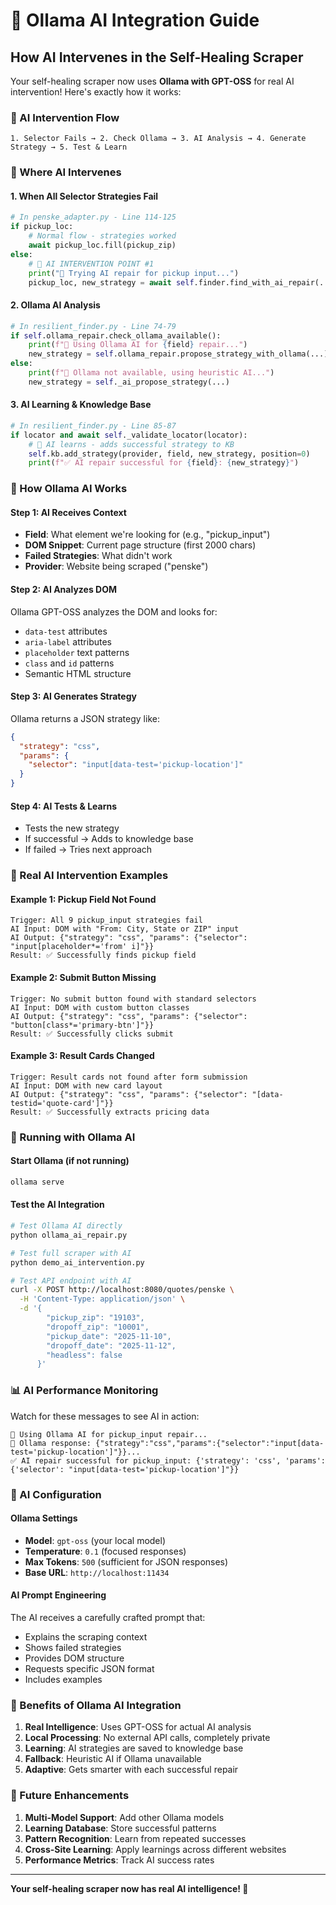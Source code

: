 # 🤖 Ollama AI Integration Guide

## **How AI Intervenes in the Self-Healing Scraper**

Your self-healing scraper now uses **Ollama with GPT-OSS** for real AI intervention! Here's exactly how it works:

### **🎯 AI Intervention Flow**

```
1. Selector Fails → 2. Check Ollama → 3. AI Analysis → 4. Generate Strategy → 5. Test & Learn
```

### **🔧 Where AI Intervenes**

#### **1. When All Selector Strategies Fail**
```python
# In penske_adapter.py - Line 114-125
if pickup_loc:
    # Normal flow - strategies worked
    await pickup_loc.fill(pickup_zip)
else:
    # 🤖 AI INTERVENTION POINT #1
    print("🤖 Trying AI repair for pickup input...")
    pickup_loc, new_strategy = await self.finder.find_with_ai_repair(...)
```

#### **2. Ollama AI Analysis**
```python
# In resilient_finder.py - Line 74-79
if self.ollama_repair.check_ollama_available():
    print(f"🤖 Using Ollama AI for {field} repair...")
    new_strategy = self.ollama_repair.propose_strategy_with_ollama(...)
else:
    print(f"🤖 Ollama not available, using heuristic AI...")
    new_strategy = self._ai_propose_strategy(...)
```

#### **3. AI Learning & Knowledge Base**
```python
# In resilient_finder.py - Line 85-87
if locator and await self._validate_locator(locator):
    # 🤖 AI learns - adds successful strategy to KB
    self.kb.add_strategy(provider, field, new_strategy, position=0)
    print(f"✅ AI repair successful for {field}: {new_strategy}")
```

### **🧠 How Ollama AI Works**

#### **Step 1: AI Receives Context**
- **Field**: What element we're looking for (e.g., "pickup_input")
- **DOM Snippet**: Current page structure (first 2000 chars)
- **Failed Strategies**: What didn't work
- **Provider**: Website being scraped ("penske")

#### **Step 2: AI Analyzes DOM**
Ollama GPT-OSS analyzes the DOM and looks for:
- `data-test` attributes
- `aria-label` attributes  
- `placeholder` text patterns
- `class` and `id` patterns
- Semantic HTML structure

#### **Step 3: AI Generates Strategy**
Ollama returns a JSON strategy like:
```json
{
  "strategy": "css",
  "params": {
    "selector": "input[data-test='pickup-location']"
  }
}
```

#### **Step 4: AI Tests & Learns**
- Tests the new strategy
- If successful → Adds to knowledge base
- If failed → Tries next approach

### **🎯 Real AI Intervention Examples**

#### **Example 1: Pickup Field Not Found**
```
Trigger: All 9 pickup_input strategies fail
AI Input: DOM with "From: City, State or ZIP" input
AI Output: {"strategy": "css", "params": {"selector": "input[placeholder*='from' i]"}}
Result: ✅ Successfully finds pickup field
```

#### **Example 2: Submit Button Missing**
```
Trigger: No submit button found with standard selectors
AI Input: DOM with custom button classes
AI Output: {"strategy": "css", "params": {"selector": "button[class*='primary-btn']"}}
Result: ✅ Successfully clicks submit
```

#### **Example 3: Result Cards Changed**
```
Trigger: Result cards not found after form submission
AI Input: DOM with new card layout
AI Output: {"strategy": "css", "params": {"selector": "[data-testid='quote-card']"}}
Result: ✅ Successfully extracts pricing data
```

### **🚀 Running with Ollama AI**

#### **Start Ollama (if not running)**
```bash
ollama serve
```

#### **Test the AI Integration**
```bash
# Test Ollama AI directly
python ollama_ai_repair.py

# Test full scraper with AI
python demo_ai_intervention.py

# Test API endpoint with AI
curl -X POST http://localhost:8080/quotes/penske \
  -H 'Content-Type: application/json' \
  -d '{
        "pickup_zip": "19103",
        "dropoff_zip": "10001",
        "pickup_date": "2025-11-10",
        "dropoff_date": "2025-11-12",
        "headless": false
      }'
```

### **📊 AI Performance Monitoring**

Watch for these messages to see AI in action:

```
🤖 Using Ollama AI for pickup_input repair...
🤖 Ollama response: {"strategy":"css","params":{"selector":"input[data-test='pickup-location']"}}...
✅ AI repair successful for pickup_input: {'strategy': 'css', 'params': {'selector': "input[data-test='pickup-location']"}}
```

### **🔧 AI Configuration**

#### **Ollama Settings**
- **Model**: `gpt-oss` (your local model)
- **Temperature**: `0.1` (focused responses)
- **Max Tokens**: `500` (sufficient for JSON responses)
- **Base URL**: `http://localhost:11434`

#### **AI Prompt Engineering**
The AI receives a carefully crafted prompt that:
- Explains the scraping context
- Shows failed strategies
- Provides DOM structure
- Requests specific JSON format
- Includes examples

### **🎉 Benefits of Ollama AI Integration**

1. **Real Intelligence**: Uses GPT-OSS for actual AI analysis
2. **Local Processing**: No external API calls, completely private
3. **Learning**: AI strategies are saved to knowledge base
4. **Fallback**: Heuristic AI if Ollama unavailable
5. **Adaptive**: Gets smarter with each successful repair

### **🔮 Future Enhancements**

1. **Multi-Model Support**: Add other Ollama models
2. **Learning Database**: Store successful patterns
3. **Pattern Recognition**: Learn from repeated successes
4. **Cross-Site Learning**: Apply learnings across different websites
5. **Performance Metrics**: Track AI success rates

---

**Your self-healing scraper now has real AI intelligence! 🎉**
